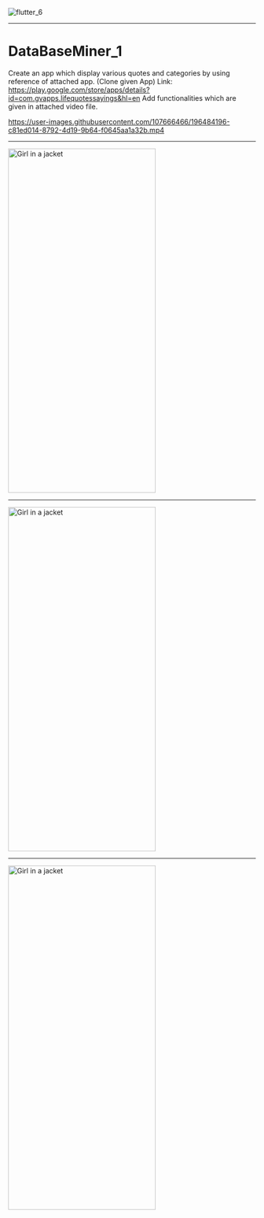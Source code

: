 ![flutter_6](https://user-images.githubusercontent.com/107666466/196156982-d724a0df-971c-4f0f-bf59-bc56fad02fe5.png)

<!-- <img src="https://user-images.githubusercontent.com/107666466/196148682-5233b5f7-ddda-422d-be49-7af1695b37ef.png" width="1200" height="280"> -->

---

# DataBaseMiner_1
Create an app which display various quotes and categories by using reference of attached app. (Clone given App)
Link: https://play.google.com/store/apps/details?id=com.gvapps.lifequotessayings&hl=en
Add functionalities which are given in attached video file.


https://user-images.githubusercontent.com/107666466/196484196-c81ed014-8792-4d19-9b64-f0645aa1a32b.mp4

---


<img src="https://user-images.githubusercontent.com/107666466/196484529-33562980-e9b1-4267-bf78-d7112b63a843.jpg" alt="Girl in a jacket" width="300" height="700">

---
  
<img src="https://user-images.githubusercontent.com/107666466/196484616-a00d9346-dc40-4206-8cb0-a9f70e27682f.jpg" alt="Girl in a jacket" width="300" height="700">

---
  
<img src="https://user-images.githubusercontent.com/107666466/196484692-7b4a686d-88fb-48e5-87a7-b75371bfd1a5.jpg" alt="Girl in a jacket" width="300" height="700">



